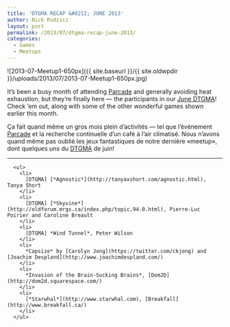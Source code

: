 ```yaml
---
title: 'DTGMA RECAP &#8212; JUNE 2013'
author: Nick Rudzicz
layout: post
permalink: /2013/07/dtgma-recap-june-2013/
categories:
  - Games
  - Meetups
---
```

![2013-07-Meetup1-650px]({{ site.baseurl }}/{{ site.oldwpdir }}/uploads/2013/07/2013-07-Meetup1-650px.jpg)



It&#8217;s been a busy month of attending [Parcade](https://www.facebook.com/events/485016204923131/) and generally avoiding heat exhaustion, but they&#8217;re finally here &#8212; the participants in our [June DTGMA](http://oldforum.mrgs.ca/index.php/topic,91.0.html)! Check &#8216;em out, along with some of the other wonderful games shown earlier this month.



&Ccedil;a fait quand m&ecirc;me un gros mois plein d&#8217;activit&eacute;s &#8212; tel que l&#8217;&eacute;v&eacute;nement [Parcade](https://www.facebook.com/events/485016204923131/) et la recherche continuelle d&#8217;un caf&eacute; &agrave; l&#8217;air climatis&eacute;. Nous n&#8217;avons quand m&ecirc;me pas oubli&eacute; les jeux fantastiques de notre derni&egrave;re &laquo;meetup&raquo;, dont quelques uns du [DTGMA](http://oldforum.mrgs.ca/index.php/topic,91.0.html) de juin!
 

---
      
      <ul>
        <li>
          [DTGMA] [*Agnostic*](http://tanyaxshort.com/agnostic.html), Tanya Short
        </li>
        <li>
          [DTGMA] [*Skyvine*](http://oldforum.mrgs.ca/index.php/topic,94.0.html), Pierre-Luc Poirier and Caroline Breault
        </li>
        <li>
          [DTGMA] *Wind Tunnel*, Peter Wilson
        </li>
        <li>
          *Capsize* by [Carolyn Jong](https://twitter.com/ckjong) and [Joachim Despland](http://www.joachimdespland.com/)
        </li>
        <li>
          *Invasion of the Brain-Sucking Brains*, [Dom2D](http://dom2d.squarespace.com/)
        </li>
        <li>
          [*Starwhal*](http://www.starwhal.com), [Breakfall](http://www.breakfall.ca/)
        </li>
      </ul>

